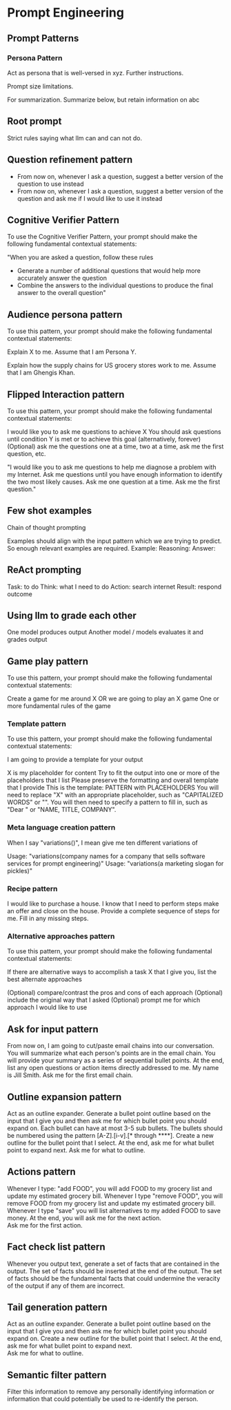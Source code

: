 # Prompt Engineering

## Prompt Patterns

### Persona Pattern

Act as persona that is well-versed in xyz. Further instructions.

Prompt size limitations.

For summarization. Summarize below, but retain information on abc

## Root prompt

Strict rules saying what llm can and can not do.

## Question refinement pattern

- From now on, whenever I ask a question, suggest a better version of the question to use instead
- From now on, whenever I ask a question, suggest a better version of the question and ask me if I would like to use it instead

## Cognitive Verifier Pattern

To use the Cognitive Verifier Pattern, your prompt should make the following fundamental contextual statements:

"When you are asked a question, follow these rules

- Generate a number of additional questions that would help more accurately answer the question
- Combine the answers to the individual questions to produce the final answer to the overall question"

## Audience persona pattern

To use this pattern, your prompt should make the following fundamental contextual statements:

Explain X to me.
Assume that I am Persona Y.

Explain how the supply chains for US grocery stores work to me. Assume that I am Ghengis Khan.

## Flipped Interaction pattern

To use this pattern, your prompt should make the following fundamental contextual statements:

I would like you to ask me questions to achieve X
You should ask questions until condition Y is met or to achieve this goal (alternatively, forever)
(Optional) ask me the questions one at a time, two at a time, ask me the first question, etc.

"I would like you to ask me questions to help me diagnose a problem with my Internet. Ask me questions until you have enough information to identify the two most likely causes. Ask me one question at a time. Ask me the first question."

## Few shot examples

Chain of thought prompting

Examples should align with the input pattern which we are trying to predict.
So enough relevant examples are required.
Example:
Reasoning:
Answer:

## ReAct prompting

Task: to do
Think: what I need to do
Action: search internet
Result: respond outcome

## Using llm to grade each other

One model produces output
Another model / models evaluates it and grades output

## Game play pattern

To use this pattern, your prompt should make the following fundamental contextual statements:

Create a game for me around X OR we are going to play an X game
One or more fundamental rules of the game

### Template pattern

To use this pattern, your prompt should make the following fundamental contextual statements:

I am going to provide a template for your output

X is my placeholder for content
Try to fit the output into one or more of the placeholders that I list
Please preserve the formatting and overall template that I provide
This is the template: PATTERN with PLACEHOLDERS
You will need to replace "X" with an appropriate placeholder, such as "CAPITALIZED WORDS" or "<PLACEHOLDER>". You will then need to specify a pattern to fill in, such as "Dear <FULL NAME>" or "NAME, TITLE, COMPANY".

### Meta language creation pattern

When I say "variations(<something>)", I mean give me ten different variations of <something>

Usage: "variations(company names for a company that sells software services for prompt engineering)"
Usage: "variations(a marketing slogan for pickles)"

### Recipe pattern

I would like to purchase a house. I know that I need to perform steps make an offer and close on the house. Provide a complete sequence of steps for me. Fill in any missing steps.

### Alternative approaches pattern

To use this pattern, your prompt should make the following fundamental contextual statements:

If there are alternative ways to accomplish a task X that I give you, list the best alternate approaches

(Optional) compare/contrast the pros and cons of each approach
(Optional) include the original way that I asked
(Optional) prompt me for which approach I would like to use

## Ask for input pattern

From now on, I am going to cut/paste email chains into our conversation. You will summarize what each person's points are in the email chain. You will provide your summary as a series of sequential bullet points. At the end, list any open questions or action items directly addressed to me. My name is Jill Smith.
Ask me for the first email chain.

## Outline expansion pattern

Act as an outline expander. Generate a bullet point outline based on the input that I give you and then ask me for which bullet point you should expand on. Each bullet can have at most 3-5 sub bullets. The bullets should be numbered using the pattern [A-Z].[i-v].[* through ****]. Create a new outline for the bullet point that I select. At the end, ask me for what bullet point to expand next. Ask me for what to outline.

## Actions pattern

Whenever I type: "add FOOD", you will add FOOD to my grocery list and update my estimated grocery bill. Whenever I type "remove FOOD", you will remove FOOD from my grocery list and update my estimated grocery bill. Whenever I type "save" you will list alternatives to my added FOOD to save money. At the end, you will ask me for the next action.  
Ask me for the first action.

## Fact check list pattern

Whenever you output text, generate a set of facts that are contained in the output. The set of facts should be inserted at the end of the output. The set of facts should be the fundamental facts that could undermine the veracity of the output if any of them are incorrect.

## Tail generation pattern

Act as an outline expander. Generate a bullet point outline based on the input that I give you and then ask me for which bullet point you should expand on. Create a new outline for the bullet point that I select. At the end, ask me for what bullet point to expand next.  
Ask me for what to outline.

## Semantic filter pattern

Filter this information to remove any personally identifying information or information that could potentially be used to re-identify the person.
